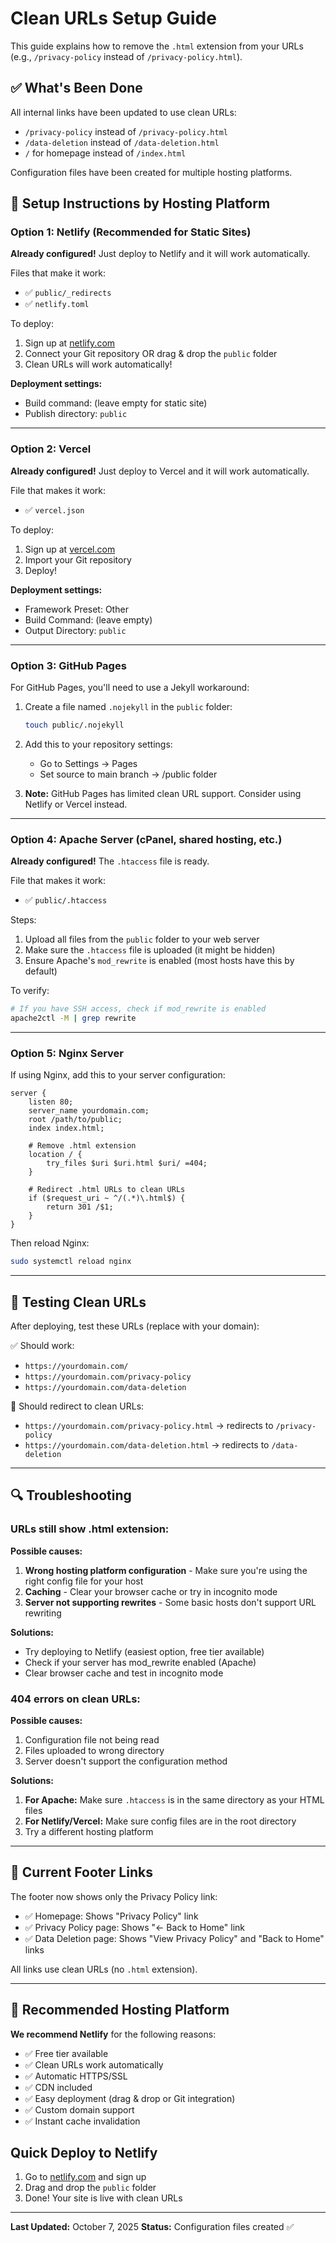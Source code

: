 # Clean URLs Setup Guide

This guide explains how to remove the `.html` extension from your URLs (e.g., `/privacy-policy` instead of `/privacy-policy.html`).

## ✅ What's Been Done

All internal links have been updated to use clean URLs:
- `/privacy-policy` instead of `/privacy-policy.html`
- `/data-deletion` instead of `/data-deletion.html`
- `/` for homepage instead of `/index.html`

Configuration files have been created for multiple hosting platforms.

## 🚀 Setup Instructions by Hosting Platform

### Option 1: Netlify (Recommended for Static Sites)

**Already configured!** Just deploy to Netlify and it will work automatically.

Files that make it work:
- ✅ `public/_redirects`
- ✅ `netlify.toml`

To deploy:
1. Sign up at [netlify.com](https://netlify.com)
2. Connect your Git repository OR drag & drop the `public` folder
3. Clean URLs will work automatically!

**Deployment settings:**
- Build command: (leave empty for static site)
- Publish directory: `public`

---

### Option 2: Vercel

**Already configured!** Just deploy to Vercel and it will work automatically.

File that makes it work:
- ✅ `vercel.json`

To deploy:
1. Sign up at [vercel.com](https://vercel.com)
2. Import your Git repository
3. Deploy!

**Deployment settings:**
- Framework Preset: Other
- Build Command: (leave empty)
- Output Directory: `public`

---

### Option 3: GitHub Pages

For GitHub Pages, you'll need to use a Jekyll workaround:

1. Create a file named `.nojekyll` in the `public` folder:
   ```bash
   touch public/.nojekyll
   ```

2. Add this to your repository settings:
   - Go to Settings → Pages
   - Set source to main branch → /public folder

3. **Note:** GitHub Pages has limited clean URL support. Consider using Netlify or Vercel instead.

---

### Option 4: Apache Server (cPanel, shared hosting, etc.)

**Already configured!** The `.htaccess` file is ready.

File that makes it work:
- ✅ `public/.htaccess`

Steps:
1. Upload all files from the `public` folder to your web server
2. Make sure the `.htaccess` file is uploaded (it might be hidden)
3. Ensure Apache's `mod_rewrite` is enabled (most hosts have this by default)

To verify:
```bash
# If you have SSH access, check if mod_rewrite is enabled
apache2ctl -M | grep rewrite
```

---

### Option 5: Nginx Server

If using Nginx, add this to your server configuration:

```nginx
server {
    listen 80;
    server_name yourdomain.com;
    root /path/to/public;
    index index.html;

    # Remove .html extension
    location / {
        try_files $uri $uri.html $uri/ =404;
    }

    # Redirect .html URLs to clean URLs
    if ($request_uri ~ ^/(.*)\.html$) {
        return 301 /$1;
    }
}
```

Then reload Nginx:
```bash
sudo systemctl reload nginx
```

---

## 🧪 Testing Clean URLs

After deploying, test these URLs (replace with your domain):

✅ Should work:
- `https://yourdomain.com/`
- `https://yourdomain.com/privacy-policy`
- `https://yourdomain.com/data-deletion`

🔄 Should redirect to clean URLs:
- `https://yourdomain.com/privacy-policy.html` → redirects to `/privacy-policy`
- `https://yourdomain.com/data-deletion.html` → redirects to `/data-deletion`

---

## 🔍 Troubleshooting

### URLs still show .html extension:

**Possible causes:**
1. **Wrong hosting platform configuration** - Make sure you're using the right config file for your host
2. **Caching** - Clear your browser cache or try in incognito mode
3. **Server not supporting rewrites** - Some basic hosts don't support URL rewriting

**Solutions:**
- Try deploying to Netlify (easiest option, free tier available)
- Check if your server has mod_rewrite enabled (Apache)
- Clear browser cache and test in incognito mode

### 404 errors on clean URLs:

**Possible causes:**
1. Configuration file not being read
2. Files uploaded to wrong directory
3. Server doesn't support the configuration method

**Solutions:**
1. **For Apache:** Make sure `.htaccess` is in the same directory as your HTML files
2. **For Netlify/Vercel:** Make sure config files are in the root directory
3. Try a different hosting platform

---

## 📝 Current Footer Links

The footer now shows only the Privacy Policy link:
- ✅ Homepage: Shows "Privacy Policy" link
- ✅ Privacy Policy page: Shows "← Back to Home" link
- ✅ Data Deletion page: Shows "View Privacy Policy" and "Back to Home" links

All links use clean URLs (no `.html` extension).

---

## 🌟 Recommended Hosting Platform

**We recommend Netlify** for the following reasons:
- ✅ Free tier available
- ✅ Clean URLs work automatically
- ✅ Automatic HTTPS/SSL
- ✅ CDN included
- ✅ Easy deployment (drag & drop or Git integration)
- ✅ Custom domain support
- ✅ Instant cache invalidation

## Quick Deploy to Netlify

1. Go to [netlify.com](https://netlify.com) and sign up
2. Drag and drop the `public` folder
3. Done! Your site is live with clean URLs

---

**Last Updated:** October 7, 2025
**Status:** Configuration files created ✅
